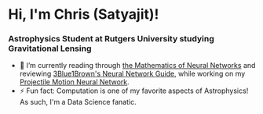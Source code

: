 # Hi, I'm Chris (Satyajit)!

### Astrophysics Student at Rutgers University studying Gravitational Lensing
- 🔭 I’m currently reading through [the Mathematics of Neural Networks](https://arxiv.org/pdf/2403.04807) and reviewing [3Blue1Brown's Neural Network Guide](https://www.3blue1brown.com/lessons/backpropagation), while working on my [Projectile Motion Neural Network](https://github.com/satyajitlion/Projectile_Motion_Network). 
- ⚡ Fun fact: Computation is one of my favorite aspects of Astrophysics! As such, I'm a Data Science fanatic.

